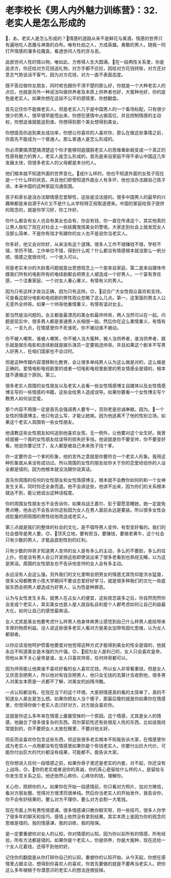 # 老李校长《男人内外魅力训练营》：32.老实人是怎么形成的

🎼，あ。老实人是怎么形成的？🎼情感的道路从来不是鲜花与美酒，情感的世界只有遍地吃人恶魔与淋类的白布。唯有杜劫之人，方成英雄。勇敢的男人，随我一同打开情感的潘多拉魔盒，看透世间人性的贪与恶。

品尝世间人性的情以物，唯如此，方修得人生大圆满。🎼在一段两性关系里，你是追求方，你还给对方花钱送礼物，对方手都不应拉，因给对方花钱转账，对方还对意志气势说话不客气，因为对方花钱，对方一直不表面态度。

既不答应做你女朋友，同时呢也跟你不清不楚的那么好，你就是一个大种老实人的点位，也就是另外一种说法叫做供养者及本质上供养者也好，大冤种也好，你的底色是老实人。如果你想在这段不公平的感情里，你想翻盘。

首先记住你不能做老实人，但是老实人几乎是中国男人的一个畜场标配，只有很少很少的男人，很早很早能悟出来，你想在感情中占据高位，并且控制情感的主动权，你想追谁就能追到谁，你想得到那个美女想得到美女。

你想提高你追到美女成功率，你想让你喜欢的人喜欢你，那么在做这些事情之前，你首先不能成为一个普通人。那么普通人是怎么形成的。

你必须要搞清楚搞清楚这个你才能够彻底摆脱老实人的思维重新蜕变成一个真正的性感有魅力的男人，老实人是怎么形成的，首先是来自家庭不得不承认中国这几年发展太快，但很多老实人的父母都是本分的人。

他们根本就不知道外面的世界变化。🎼成什么样的，他也不知道外面的女孩子现在是一个什么样的状态，并且他们即使知道外面女人有多坏，他也没办法跟自己孩子讲。本来中国的这种家庭沟通氛围。

孩子和家长是没办法聊情感恋爱聊性，这些是没法提的。很多中国男人的最早的兴趣嘛都是来自源于A片又不是什么从学校呀正规取道德来。中国的家庭给孩子提供的观念的，就是你学习好，你工作好。

你什么都会有女人也会有美女也会有，你会有钱，你一直在传递这个，其实他真的让男人放松了现在对社会上一些妖魔鬼怪美女的警惕，大家走到社会上就发现女人没那么简单，不是你有钱才有跟你的女人也不是说你当老实人。

你多好，他又会对你好，从来没有这个道理。很多人工作不错赚钱不错，学校不错，学历不错，工作单位不错，得到什么呢？什么都没有情感根本就没那么一帆分顺，情感之度很坎坷，一个收入可以。

但是老实本分的大龄善问题就是出思想观念上一个是来自家庭，第二是来自媒体传媒我们所有的电影所有的电续剧都会把男主人塑造成一个好男人，一个富有责任感，一个注重家庭，一个对女人重心重义，有情有义的男人。

因为只有这样才政治正确，因为只有这样。😊，🎼迎合广大女性观众喜欢和支持。可是看这部分电影和电视剧的男性观众忽略了这么几点。第一，这里面的男主人公无意外全帅哥。如果一个帅哥他重情重义，有情有谊对女主。

那当然是没问题的。女主都是最漂亮的美女和最帅帅哥，两人当然可以在一起。问题是现实中，很多男人都是普通男人长相很一般。然后你在这么重情重义，有情有义，一言九点，在情感里你不死谁死，你不被动谁不被动。

你不被人嘲笑，谁被人嘲笑，你不被人当大冤种，被人当供养者，谁当供养者，娱乐就是娱乐电影和连续剧就是娱乐演员一定要挑选帅哥。并且如果这个剧本不写男人好男人，在咱们国家也不会过时。

但是这种传媒内容潜移默化教育，会让很多单纯男人认为这么做是对的，这么做是正确的。爱情电影电视剧里的或者一切电影电视里剧里的男女情感全是错的，根本就不遵循这个原则。第三。

很多老实人周围的女性朋友以及老实人会看一些女性情感博主自媒体以及女性情感博主写的一些情感的书籍，这些会给男人造成误导。如果你要看一个女性博主写个教男人如何谈恋爱。

那个内容不用猜一定是首先会强调男人要专一，否则老是忠诚奉献。因为。🎼一个女性的情感博主，他只有这么写，才能让她爽。因为他逃离不了他的性别立场。如果这个老实人周围有一些女性朋友。

他请教这些女性朋友如何追到他喜欢女孩，无一例外，让他要对这个女生好。我曾经就被一个我的女性朋友给误导的损失好多钱。他说就是你不要变帅，你不要变好看。他说你要记住了，女人都是被自己未来孩子找个爹。

你一定要符合一个爹的形象，他的言外之意就是你要符合一个老实人形象。我用这种形象就从来没有成功过。所以周围的女性的朋友给你关于你的恋爱经验你的人设全都是错的。因为他根本就没法跟你说真话。

首先你周围的任何的女性朋友和女性情感博主，根本就不会教你如何的和一个女神发生关系，同时你还全身而退。他不会讲这些，他讲不出来，因为你们的关系根本就达不到，能让她说出这种话程度。

你的周围女性朋友也不会告诉你，如果肖战王嘉尔、彭于晏愿意睡她，她一定是免费点睡，他永远不会告诉你这些因为女人在男人面前永远是要装。所以很多女性会成批量的把周围的男性给他改造成老实人。

第三点就是我们的整体的社会的文化，是不倡导男人变帅，有型变好看的。我们的社会倡导是男人要。😊，🎼顶天立地，要有担当，要赚钱，要做老黄牛，这个社会只有少数的男人，才能品尝到性别的红利。

只有少数的帅哥才知道男人变帅的女人是有多么的主动，多么的不要脸，多么的往上扑。但是没有男人会公开宣扬这些即使说出来了很多老看到也熟视无睹，以为这是笑话。周围的女性朋友也不告诉他变帅的女人会有多主动。

永远没有人会这么强。另外我们的文化里啊会把男女的情感尤其性仰是洪水猛兽，很多父母都教育小孩大学期间不要谈恋爱好好学习，就是很多种我们的文化一些底层东西会把男人塑造成为好男人，认为性是种罪恶。

认为与女性发生关系，就男人在占女人的便宜，这些观念装多之后，你自然而然你会变成个老实人，其实美女也是人是人就自私自利是个人都考虑如何让自己利益最大化，如何让自己的感觉最爽话。

女人尤其是美女他要考虑什么样男人他身体爽男让感觉到自己什么样男人能给带来丰厚的物质利益。没人说这些很多老实人看对方是美女加带有固化思维，认为女人都弱者。

以你应该宠他呵护惯着他要度对他觉得这种方式才能得到美女的性全是错的，他就永远不知道美女是木强的为什强。😊，🎼因为女人是利己的，女人只会喜欢皇帝，但他从来不关心皇帝是谁，女人只喜欢帅哥，任何帅哥都可以。

因为帅哥能让他爽谁不喜欢好看的女人喜欢花钱，所以女人非常看重钱，但是女人又厌恶丑陋男人，所以他对有钱丑陋男人，他只会无钱的去算计去收割他，很多男人对美女本质是一点都不了解，对美女的凶残冷酷。

一点认知都没有。在现在当下的这个环境，大家把情感真的看的太简单了，真的不知道女人美女是怎么想。如果你把女人当个傻子，那最后傻的就是你如果你在情感里，你觉得你做个老实人去讨好对方，对方就会喜欢你。

这就是你这么多年来在情感上屡屡受挫的一个原因。这个情感，尤其是女人的情感，他融合了很多很复杂的东西。荷尔蒙前性还有些很反人性的东西，比如说我经常提到的，你不要把女人太放在眼里，不要对他太好。

但反而会喜欢你包含这些东西，但这些很多老实根本不知我告诉大家，在情感里你成为老实人一点用都没有在情感里如果你是个有钱老实人，你要付出巨大代价，可能你付出巨大的代价都没有结果，可能都不。我告诉大家。

在你想进入任何一段情感之前，如果你骨子里还是老实的内套，对不起，你还没有上战场，😊，🎼你的老实或者说你的真诚，你的真心是留给什么样的人，是留给与你发生完关系之后，他还依然心疼你，心疼你的钱，理解你。

关心你，照顾你的人。如果你在开始一段感情前，你只看对方照片，加对方微信，看对方朋友圈，觉得对方很漂亮很单纯。然后你当老实人的开始发作，我告诉你，你不会有好结果的，要么对方不理你，要么对方会割一大笔钱。

现在市面上所有男性情感课。很多情感课只教你聊天呀，将一些技巧，很多人你学了很多年的聊天和技巧，感情上依然没有拿到结果。其实本质上是因为你的观念的思维是错的。我的情感课，我的训练，我的陪保。

是一定要重塑你对女人的认知，你对情感的认知，因为你以前所有的情感，所有经验，所有方法都是错的。如果你是个老实人，你是供养，你是大冤种，现在还给一个女人花着钱，还得不到他的好。

记住你的翻盘是从你打碎你自己的认知，重塑你的认知开始，从今天起，你想在感情里占据主动，想得到你喜欢人的喜欢，你首先要做的就是不要再当老实人。把你这么多年植根于你潜意识的老实人的想法连根拔掉。

